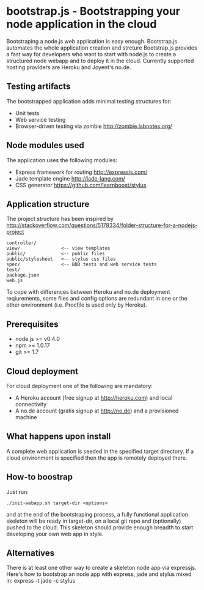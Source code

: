 bootstrap.js - Bootstrapping your node application in the cloud
=============

Bootstraping a node.js web application is easy enough. Bootstrap.js automates the whole application creation and strcture
Bootstrap.js provides a fast way for developers who want to start with node.js to create a structured node webapp
and to deploy it in the cloud. Currently supported hosting providers are Heroku and Joyent's no.de. 

Testing artifacts
-------
The bootstrapped application adds minimal testing structures for:

* Unit tests
* Web service testing
* Browser-driven testing via zombie http://zombie.labnotes.org/


Node modules used
-------
The application uses the following modules:

* Express framework for routing http://expressjs.com/
* Jade template engine http://jade-lang.com/
* CSS generator https://github.com/learnboost/stylus

Application structure
-------

The project structure has been inspired by http://stackoverflow.com/questions/5178334/folder-structure-for-a-nodejs-project

    controller/
    view/               <-- view templates
    public/             <-- public files
    public/stylesheet   <-- stylus css files
    spec/               <-- BDD tests and web service tests
    test/           
    package.json
    web.js

To cope with differences between Heroku and no.de deployment reqiurements, some files and config options are redundant in one or the other
environment (i.e. Procfile is used only by Heroku).

Prerequisites
-------

- node.js >= v0.4.0
- npm >= 1.0.17
- git >= 1.7

Cloud deployment
-------

For cloud deployment one of the following are mandatory:

* A Heroku account (free signup at http://heroku.com) and local connectivity
* A no.de account (gratis signup at http://no.de) and a provisioned machine 

What happens upon install
-------
A complete web application is seeded in the specified target directory. If a cloud environment is specified then the app is 
remotely deployed there.

How-to boostrap
-------

Just run:

    ./init-webapp.sh target-dir <options>
  
and at the end of the bootstraping process, a fully functional application skeleton will be ready in target-dir, on a local git repo and
(optionally) pushed to the cloud.
This skeleton should provide enough breadth to start developing your own web app in style.

Alternatives
-------

There is at least one other way to create a skeleton node app via expressjs. Here's how to bootstrap an node app with express,
jade and stylus mixed in:
    express -t jade -c stylus